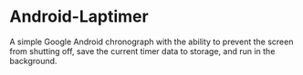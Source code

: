 # Android-Laptimer
A simple Google Android chronograph with the ability to prevent the screen from shutting off, save the current timer data to storage, and run in the background.

